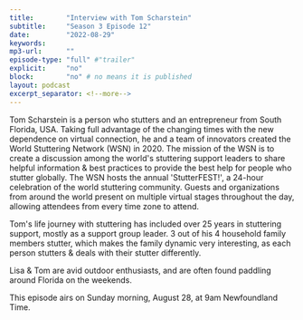 ```yaml
---
title:        "Interview with Tom Scharstein"
subtitle:     "Season 3 Episode 12"
date:         "2022-08-29"
keywords:
mp3-url:      ""
episode-type: "full" #"trailer"
explicit:     "no"
block:        "no" # no means it is published
layout: podcast
excerpt_separator: <!--more-->
---
```

Tom Scharstein is a person who stutters and an entrepreneur from South Florida, USA. Taking full advantage of the changing times with the new dependence on virtual connection, he and a team of innovators created the World Stuttering Network (WSN) in 2020. The mission of the WSN is to create a discussion among the world's stuttering support leaders to share helpful information & best practices to provide the best help for people who stutter globally. The WSN hosts the annual 'StutterFEST!', a 24-hour celebration of the world stuttering community. Guests and organizations from around the world present on multiple virtual stages throughout the day, allowing attendees from every time zone to attend.

Tom's life journey with stuttering has included over 25 years in stuttering support, mostly as a support group leader. 3 out of his 4 household family members stutter, which makes the family dynamic very interesting, as each person stutters & deals with their stutter differently.

Lisa & Tom are avid outdoor enthusiasts, and are often found paddling around Florida on the weekends.

This episode airs on Sunday morning, August 28, at 9am Newfoundland Time.
